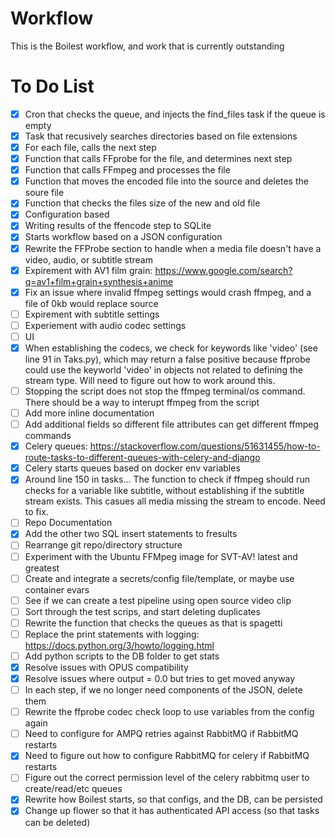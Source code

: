 # Workflow

This is the Boilest workflow, and work that is currently outstanding 

# To Do List
- [x] Cron that checks the queue, and injects the find_files task if the queue is empty
- [x] Task that recusively searches directories based on file extensions
- [x] For each file, calls the next step
- [x] Function that calls FFprobe for the file, and determines next step
- [x] Function that calls FFmpeg and processes the file
- [x] Function that moves the encoded file into the source and deletes the soure file
- [x] Function that checks the files size of the new and old file
- [x] Configuration based
- [x] Writing results of the ffencode step to SQLite
- [x] Starts workflow based on a JSON configuration
- [x] Rewrite the FFProbe section to handle when a media file doesn't have a video, audio, or subtitle stream
- [x] Expirement with AV1 film grain: https://www.google.com/search?q=av1+film+grain+synthesis+anime
- [x] Fix an issue where invalid ffmpeg settings would crash ffmpeg, and a file of 0kb would replace source 
- [ ] Expirement with subtitle settings
- [ ] Experiement with audio codec settings
- [ ] UI
- [x] When establishing the codecs, we check for keywords like 'video' (see line 91 in Taks.py), which may return a false positive because ffprobe could use the keyworld 'video' in objects not related to defining the stream type.  Will need to figure out how to work around this.
- [ ] Stopping the script does not stop the ffmpeg terminal/os command.  There should be a way to interupt ffmpeg from the script
- [ ] Add more inline documentation
- [ ] Add additional fields so different file attributes can get different ffmpeg commands
- [x] Celery queues: https://stackoverflow.com/questions/51631455/how-to-route-tasks-to-different-queues-with-celery-and-django
- [X] Celery starts queues based on docker env variables
- [x] Around line 150 in tasks...  The function to check if ffmpeg should run checks for a variable like subtitle, without establishing if the subtitle stream exists.  This casues all media missing the stream to encode.  Need to fix.
- [ ] Repo Documentation
- [x] Add the other two SQL insert statements to fresults
- [ ] Rearrange git repo/directory structure
- [ ] Experiment with the Ubuntu FFMpeg image for SVT-AV! latest and greatest
- [ ] Create and integrate a secrets/config file/template, or maybe use container evars
- [ ] See if we can create a test pipeline using open source video clip
- [ ] Sort through the test scrips, and start deleting duplicates
- [ ] Rewrite the function that checks the queues as that is spagetti
- [ ] Replace the print statements with logging: https://docs.python.org/3/howto/logging.html
- [ ] Add python scripts to the DB folder to get stats
- [x] Resolve issues with OPUS compatibility
- [x] Resolve issues where output = 0.0 but tries to get moved anyway
- [ ] In each step, if we no longer need components of the JSON, delete them
- [ ] Rewrite the ffprobe codec check loop to use variables from the config again
- [ ] Need to configure for AMPQ retries against RabbitMQ if RabbitMQ restarts
- [x] Need to figure out how to configure RabbitMQ for celery if RabbitMQ restarts
- [ ] Figure out the correct permission level of the celery rabbitmq user to create/read/etc queues
- [x] Rewrite how Boilest starts, so that configs, and the DB, can be persisted
- [x] Change up flower so that it has authenticated API access (so that tasks can be deleted)